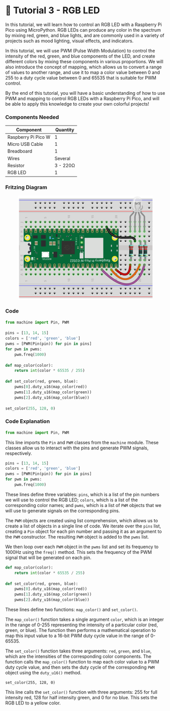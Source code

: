 # 🐨 Tutorial 3 - RGB LED

In this tutorial, we will learn how to control an RGB LED with a Raspberry Pi Pico using MicroPython. RGB LEDs can produce any color in the spectrum by mixing red, green, and blue lights, and are commonly used in a variety of projects such as mood lighting, visual effects, and indicators.

In this tutorial, we will use PWM (Pulse Width Modulation) to control the intensity of the red, green, and blue components of the LED, and create different colors by mixing these components in various proportions. We will also introduce the concept of mapping, which allows us to convert a range of values to another range, and use it to map a color value between 0 and 255 to a duty cycle value between 0 and 65535 that is suitable for PWM control.

By the end of this tutorial, you will have a basic understanding of how to use PWM and mapping to control RGB LEDs with a Raspberry Pi Pico, and will be able to apply this knowledge to create your own colorful projects!

### Components Needed

| Component           | Quantity |
| ------------------- | -------- |
| Raspberry Pi Pico W | 1        |
| Micro USB Cable     | 1        |
| Breadboard          | 1        |
| Wires               | Several  |
| Resistor            | 3 - 220Ω |
| RGB LED             | 1        |

### Fritzing Diagram

<figure><img src="../../../.gitbook/assets/RGB LED.png" alt=""><figcaption></figcaption></figure>

### Code

```python
from machine import Pin, PWM

pins = [13, 14, 15]
colors = ['red', 'green', 'blue']
pwms = [PWM(Pin(pin)) for pin in pins]
for pwm in pwms:
    pwm.freq(1000)

def map_color(color):
    return int(color * 65535 / 255)

def set_color(red, green, blue):
    pwms[0].duty_u16(map_color(red))
    pwms[1].duty_u16(map_color(green))
    pwms[2].duty_u16(map_color(blue))

set_color(255, 128, 0)
```

### Code Explanation

```python
from machine import Pin, PWM
```

This line imports the `Pin` and `PWM` classes from the `machine` module. These classes allow us to interact with the pins and generate PWM signals, respectively.

```python
pins = [13, 14, 15]
colors = ['red', 'green', 'blue']
pwms = [PWM(Pin(pin)) for pin in pins]
for pwm in pwms:
    pwm.freq(1000)
```

These lines define three variables: `pins`, which is a list of the pin numbers we will use to control the RGB LED; `colors`, which is a list of the corresponding color names; and `pwms`, which is a list of `PWM` objects that we will use to generate signals on the corresponding pins.

The `PWM` objects are created using list comprehension, which allows us to create a list of objects in a single line of code. We iterate over the `pins` list, creating a `Pin` object for each pin number and passing it as an argument to the `PWM` constructor. The resulting `PWM` object is added to the `pwms` list.

We then loop over each `PWM` object in the `pwms` list and set its frequency to 1000Hz using the `freq()` method. This sets the frequency of the PWM signal that will be generated on each pin.

```python
def map_color(color):
    return int(color * 65535 / 255)

def set_color(red, green, blue):
    pwms[0].duty_u16(map_color(red))
    pwms[1].duty_u16(map_color(green))
    pwms[2].duty_u16(map_color(blue))
```

These lines define two functions: `map_color()` and `set_color()`.

The `map_color()` function takes a single argument `color`, which is an integer in the range of 0-255 representing the intensity of a particular color (red, green, or blue). The function then performs a mathematical operation to map this input value to a 16-bit PWM duty cycle value in the range of 0-65535.

The `set_color()` function takes three arguments: `red`, `green`, and `blue`, which are the intensities of the corresponding color components. The function calls the `map_color()` function to map each color value to a PWM duty cycle value, and then sets the duty cycle of the corresponding `PWM` object using the `duty_u16()` method.

```
set_color(255, 128, 0)
```

This line calls the `set_color()` function with three arguments: 255 for full intensity red, 128 for half intensity green, and 0 for no blue. This sets the RGB LED to a yellow color.
